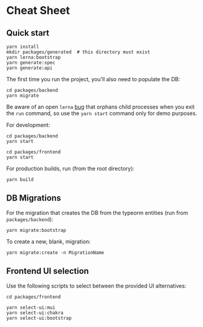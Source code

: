 # Cheat Sheet

## Quick start

```
yarn install
mkdir packages/generated  # this directory must exist
yarn lerna:bootstrap
yarn generate:spec
yarn generate:api
```

The first time you run the project, you'll also need to populate the DB:

```
cd packages/backend
yarn migrate
```

Be aware of an open `lerna` [bug](https://github.com/lerna/lerna/issues/2284) that orphans child processes when you exit the `run` command, so use the `yarn start` command only for demo purposes.

For development:

```
cd packages/backend
yarn start

cd packages/frontend
yarn start
```

For production builds, run (from the root directory):

```
yarn build
```

## DB Migrations

For the migration that creates the DB from the typeorm entities (run from `packages/backend`):

```
yarn migrate:bootstrap
```

To create a new, blank, migration: 

```
yarn migrate:create -n MigrationName
```

## Frontend UI selection

Use the following scripts to select between the provided UI alternatives:

```
cd packages/frontend

yarn select-ui:mui
yarn select-ui:chakra
yarn select-ui:bootstrap
```